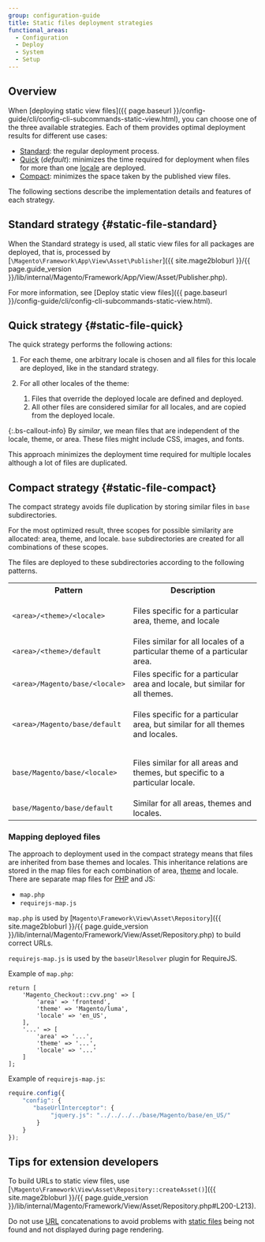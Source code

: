 ```yaml
---
group: configuration-guide
title: Static files deployment strategies
functional_areas:
  - Configuration
  - Deploy
  - System
  - Setup
---
```


## Overview

When [deploying static view files]({{ page.baseurl }}/config-guide/cli/config-cli-subcommands-static-view.html), you can choose one of the three available strategies. Each of them provides optimal deployment results for different use cases:

*  [Standard](#static-file-standard): the regular deployment process.
*  [Quick](#static-file-quick) (_default_): minimizes the time required for deployment when files for more than one [locale](https://glossary.magento.com/locale) are deployed.
*  [Compact](#static-file-compact): minimizes the space taken by the published view files.

The following sections describe the implementation details and features of each strategy.

## Standard strategy {#static-file-standard}

When the Standard strategy is used, all static view files for all packages are deployed, that is, processed by [`\Magento\Framework\App\View\Asset\Publisher`]({{ site.mage2bloburl }}/{{ page.guide_version }}/lib/internal/Magento/Framework/App/View/Asset/Publisher.php).

For more information, see [Deploy static view files]({{ page.baseurl }}/config-guide/cli/config-cli-subcommands-static-view.html).

## Quick strategy {#static-file-quick}

The quick strategy performs the following actions:

1. For each theme, one arbitrary locale is chosen and all files for this locale are deployed, like in the standard strategy.
1. For all other locales of the theme:

   1. Files that override the deployed locale are defined and deployed.
   1. All other files are considered similar for all locales, and are copied from the deployed locale.

 {:.bs-callout-info}
By _similar_, we mean files that are independent of the locale, theme, or area. These files might include CSS, images, and fonts.

This approach minimizes the deployment time required for multiple locales although a lot of files are duplicated.

## Compact strategy {#static-file-compact}

The compact strategy avoids file duplication by storing similar files in `base` subdirectories.

For the most optimized result, three scopes for possible similarity are allocated: area, theme, and locale. `base` subdirectories are created for all combinations of these scopes.

The files are deployed to these subdirectories according to the following patterns.

<table>
  <tbody>
    <tr>
      <th>
        Pattern
      </th>
      <th>
        Description
      </th>
    </tr>
    <tr>
      <td>
        <code>&lt;area>/&lt;theme>/&lt;locale></code>
      </td>
      <td>
        <p>
          Files specific for a particular area, theme, and locale
        </p>
      </td>
    </tr>
    <tr>
      <td>
        <code>&lt;area>/&lt;theme>/default</code>
      </td>
      <td>
        Files similar for all locales of a particular theme of a
        particular area.
      </td>
    </tr>
    <tr>
      <td>
        <code>&lt;area>/Magento/base/&lt;locale></code>
      </td>
      <td>
        Files specific for a particular area and locale, but
        similar for all themes.
      </td>
    </tr>
    <tr>
      <td>
        <code>&lt;area>/Magento/base/default</code>
      </td>
      <td>
        <p>
          Files specific for a particular area, but similar for all
          themes and locales.
        </p>
      </td>
    </tr>
    <tr>
      <td>
        <code>base/Magento/base/&lt;locale></code>
      </td>
      <td>
        <p>
          Files similar for all areas and themes, but specific to
          a particular locale.
        </p>
      </td>
    </tr>
    <tr>
      <td>
        <code>base/Magento/base/default</code>
      </td>
      <td>
        Similar for all areas, themes and locales.
      </td>
    </tr>
  </tbody>
</table>

### Mapping deployed files

The approach to deployment used in the compact strategy means that files are inherited from base themes and locales. This inheritance relations are stored in the map files for each combination of area, [theme](https://glossary.magento.com/theme) and locale. There are separate map files for [PHP](https://glossary.magento.com/php) and JS:

*  `map.php`
*  `requirejs-map.js`

`map.php` is used by [`Magento\Framework\View\Asset\Repository`]({{ site.mage2bloburl }}/{{ page.guide_version }}/lib/internal/Magento/Framework/View/Asset/Repository.php) to build correct URLs.

`requirejs-map.js` is used by the `baseUrlResolver` plugin for RequireJS.

Example of `map.php`:

```php?start_inline=1
return [
    'Magento_Checkout::cvv.png' => [
        'area' => 'frontend',
        'theme' => 'Magento/luma',
        'locale' => 'en_US',
    ],
    '...' => [
        'area' => '...',
        'theme' => '...',
        'locale' => '...'
    ]
];
```

Example of `requirejs-map.js`:

```js
require.config({
    "config": {
       "baseUrlInterceptor": {
            "jquery.js": "../../../../base/Magento/base/en_US/"
        }
    }
});
```

## Tips for extension developers

To build URLs to static view files, use [`\Magento\Framework\View\Asset\Repository::createAsset()`]({{ site.mage2bloburl }}/{{ page.guide_version }}/lib/internal/Magento/Framework/View/Asset/Repository.php#L200-L213).

Do not use [URL](https://glossary.magento.com/url) concatenations to avoid problems with [static files](https://glossary.magento.com/static-files) being not found and not displayed during page rendering.
